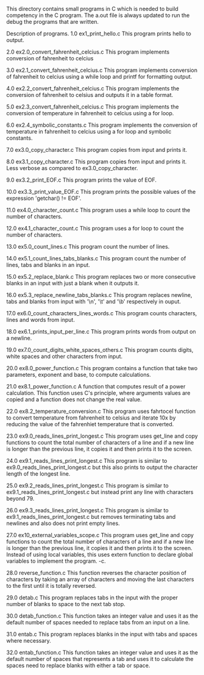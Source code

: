 This directory contains small programs in C which is needed to build competency
in the C program. The a.out file is always updated to run the debug the programs
that are written.

Description of programs.
1.0 ex1_print_hello.c
This program prints hello to output.

2.0 ex2.0_convert_fahrenheit_celcius.c
This program implements conversion of fahrenheit to celcius

3.0 ex2.1_convert_fahrenheit_celcius.c
This program implements conversion of fahrenheit to celcius using a while loop
and printf for formatting output.

4.0 ex2.2_convert_fahrenheit_celcius.c
This program implements the conversion of fahrenheit to celsius and outputs it
in a table format.

5.0 ex2.3_convert_fahrenheit_celcius.c
This program implements the conversion of temperature in fahrenheit to celcius
using a for loop.

6.0 ex2.4_symbolic_constants.c
This program implements the conversion of temperature in fahrenheit to celcius
using a for loop and symbolic constants.

7.0 ex3.0_copy_character.c
This program copies from input and prints it.

8.0 ex3.1_copy_character.c
This program copies from input and prints it. Less verbose as compared to
ex3.0_copy_character.

9.0 ex3.2_print_EOF.c
This program prints the value of EOF.

10.0 ex3.3_print_value_EOF.c
This program prints the possible values of the expression 'getchar() != EOF'.

11.0 ex4.0_character_count.c
This program uses a while loop to count the number of characters.

12.0 ex4.1_character_count.c
This program uses a for loop to count the number of characters.

13.0 ex5.0_count_lines.c
This program count the number of lines.

14.0 ex5.1_count_lines_tabs_blanks.c
This program count the number of lines, tabs and blanks in an input.

15.0 ex5.2_replace_blank.c
This program replaces two or more consecutive blanks in an input with just
a blank when it outputs it.

16.0 ex5.3_replace_newline_tabs_blanks.c
This program replaces newline, tabs and blanks from input with '\n', '\t'
and '\b' respectively in ouput.

17.0 ex6.0_count_characters_lines_words.c
This program counts characters, lines and words from input.

18.0 ex6.1_prints_input_per_line.c
This program prints words from output on a newline.

19.0 ex7.0_count_digits_white_spaces_others.c
This program counts digits, white spaces and other characters from input.

20.0 ex8.0_power_function.c
This program contains a function that take two parameters, exponent and base,
to compute calculations.

21.0 ex8.1_power_function.c
A function that computes result of a power calculation. This function uses C's
principle, where arguments values are copied and a function does not change the
real value.

22.0 ex8.2_temperature_conversion.c
This program uses fahrtocel function to convert temperature from fahrenheit to
celsius and iterate 10x by reducing the value of the fahrenhiet temperature that
is converted.

23.0 ex9.0_reads_lines_print_longest.c
This program uses get_line and copy functions to count the total number of
characters of a line and if a new line is longer than the previous line, it
copies it and then prints it to the screen.

24.0 ex9.1_reads_lines_print_longest.c
This program is similar to ex9.0_reads_lines_print_longest.c but this also
prints to output the character length of the longest line.

25.0 ex9.2_reads_lines_print_longest.c
This program is similar to ex9.1_reads_lines_print_longest.c but instead print
any line with characters beyond 79.

26.0 ex9.3_reads_lines_print_longest.c
This program is similar to ex9.1_reads_lines_print_longest.c but removes
terminating tabs and newlines and also does not print empty lines.

27.0 ex10_external_variables_scope.c
This program uses get_line and copy functions to count the total number of
characters of a line and if a new line is longer than the previous line, it
copies it and then prints it to the screen. Instead of using local variables,
this uses extern function to declare global variables to implement the program.
-c.

28.0 reverse_function.c
This function reverses the character position of characters by taking an array
of characters and moving the last characters to the first until it is totally
reversed.

29.0 detab.c
This program replaces tabs in the input with the proper number of blanks to
space to the next tab stop.

30.0 detab_function.c
This function takes an integer value and uses it as the default number of
spaces needed to replace tabs from an input on a line.

31.0 entab.c
This program replaces blanks in the input with tabs and spaces where necessary.

32.0 entab_function.c
This function takes an integer value and uses it as the default number of spaces
that represents a tab and uses it to calculate the spaces need to replace blanks
with either a tab or space.